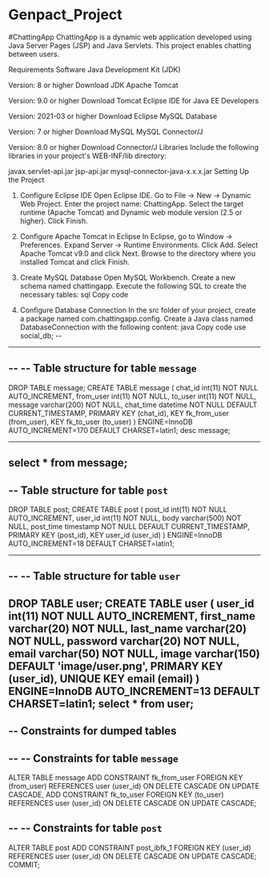 # Genpact_Project

#ChattingApp
ChattingApp is a dynamic web application developed using Java Server Pages (JSP) and Java Servlets. This project enables chatting between users.

Requirements
Software
Java Development Kit (JDK)

Version: 8 or higher
Download JDK
Apache Tomcat

Version: 9.0 or higher
Download Tomcat
Eclipse IDE for Java EE Developers

Version: 2021-03 or higher
Download Eclipse
MySQL Database

Version: 7 or higher
Download MySQL
MySQL Connector/J

Version: 8.0 or higher
Download Connector/J
Libraries
Include the following libraries in your project's WEB-INF/lib directory:

javax.servlet-api.jar
jsp-api.jar
mysql-connector-java-x.x.x.jar
Setting Up the Project
1. Configure Eclipse IDE
Open Eclipse IDE.
Go to File -> New -> Dynamic Web Project.
Enter the project name: ChattingApp.
Select the target runtime (Apache Tomcat) and Dynamic web module version (2.5 or higher).
Click Finish.
2. Configure Apache Tomcat in Eclipse
In Eclipse, go to Window -> Preferences.
Expand Server -> Runtime Environments.
Click Add.
Select Apache Tomcat v9.0 and click Next.
Browse to the directory where you installed Tomcat and click Finish.
3. Create MySQL Database
Open MySQL Workbench.
Create a new schema named chattingapp.
Execute the following SQL to create the necessary tables:
sql
Copy code

4. Configure Database Connection
In the src folder of your project, create a package named com.chattingapp.config.
Create a Java class named DatabaseConnection with the following content:
java
Copy code
use social_db;
--

-- --------------------------------------------------------

--
-- Table structure for table `message`
--

DROP TABLE message;
CREATE TABLE  message (
  chat_id int(11) NOT NULL AUTO_INCREMENT,
  from_user int(11) NOT NULL,
  to_user int(11) NOT NULL,
  message varchar(200) NOT NULL,
  chat_time datetime NOT NULL DEFAULT CURRENT_TIMESTAMP,
  PRIMARY KEY (chat_id),
  KEY fk_from_user (from_user),
  KEY fk_to_user (to_user)
) ENGINE=InnoDB AUTO_INCREMENT=170 DEFAULT CHARSET=latin1;
desc message;
-- --------------------------------------------------------
select * from message;
--
-- Table structure for table `post`
--

DROP TABLE  post;
CREATE TABLE post (
  post_id int(11) NOT NULL AUTO_INCREMENT,
  user_id int(11) NOT NULL,
  body varchar(500) NOT NULL,
  post_time timestamp NOT NULL DEFAULT CURRENT_TIMESTAMP,
  PRIMARY KEY (post_id),
  KEY user_id (user_id)
) ENGINE=InnoDB AUTO_INCREMENT=18 DEFAULT CHARSET=latin1;

-- --------------------------------------------------------

--
-- Table structure for table `user`
--

DROP TABLE user;
CREATE TABLE  user (
  user_id int(11) NOT NULL AUTO_INCREMENT,
  first_name varchar(20) NOT NULL,
  last_name varchar(20) NOT NULL,
  password varchar(20) NOT NULL,
  email varchar(50) NOT NULL,
  image varchar(150) DEFAULT 'image/user.png',
  PRIMARY KEY (user_id),
  UNIQUE KEY email (email)
) ENGINE=InnoDB AUTO_INCREMENT=13 DEFAULT CHARSET=latin1;
select * from user;
--
-- Constraints for dumped tables
--

--
-- Constraints for table `message`
--
ALTER TABLE message
  ADD CONSTRAINT fk_from_user FOREIGN KEY (from_user) REFERENCES user (user_id) ON DELETE CASCADE ON UPDATE CASCADE,
  ADD CONSTRAINT fk_to_user FOREIGN KEY (to_user) REFERENCES user (user_id) ON DELETE CASCADE ON UPDATE CASCADE;

--
-- Constraints for table `post`
--
ALTER TABLE post
  ADD CONSTRAINT post_ibfk_1 FOREIGN KEY (user_id) REFERENCES user (user_id) ON DELETE CASCADE ON UPDATE CASCADE;
COMMIT;

